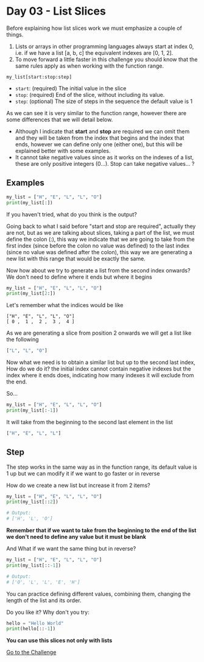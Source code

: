 # Day 03 - List Slices

Before explaining how list slices work we must emphasize a couple of things.

1. Lists or arrays in other programming languages always start at index 0, i.e. if we have a list [a, b, c] the equivalent indexes are [0, 1, 2].
2. To move forward a little faster in this challenge you should know that the same rules apply as when working with the function range.

```
my_list[start:stop:step]
```

- `start`: (required) The initial value in the slice
- `stop`: (required) End of the slice, without including its value.
- `step`: (optional) The size of steps in the sequence the default value is 1

As we can see it is very similar to the function range, however there are some differences that we will detail below.

- Although I indicate that **start** and **stop** are required we can omit them and they will be taken from the index that begins and the index that ends, however we can define only one (either one), but this will be explained better with some examples.
- It cannot take negative values since as it works on the indexes of a list, these are only positive integers (0...). Stop can take negative values... ?

## Examples

```python
my_list = ["H", "E", "L", "L", "O"]
print(my_list[:])
```

If you haven't tried, what do you think is the output?

Going back to what I said before "start and stop are required", actually they are not, but as we are talking about slices, taking a part of the list, we must define the colon (:), this way we indicate that we are going to take from the first index (since before the colon no value was defined) to the last index (since no value was defined after the colon), this way we are generating a new list with this range that would be exactly the same.

Now how about we try to generate a list from the second index onwards? We don't need to define where it ends but where it begins

```python
my_list = ["H", "E", "L", "L", "O"]
print(my_list[2:])
```

Let's remember what the indices would be like

```
["H", "E", "L", "L", "O"]
[ 0 ,  1 ,  2 ,  3 ,  4 ]
```

As we are generating a slice from position 2 onwards we will get a list like the following

```python
["L", "L", "O"]
```

Now what we need is to obtain a similar list but up to the second last index, How do we do it? the initial index cannot contain negative indexes but the index where it ends does, indicating how many indexes it will exclude from the end.

So...

```python
my_list = ["H", "E", "L", "L", "O"]
print(my_list[:-1])
```

It will take from the beginning to the second last element in the list

```python
["H", "E", "L", "L"]
```

## Step

The step works in the same way as in the function range, its default value is 1 up but we can modify it if we want to go faster or in reverse

How do we create a new list but increase it from 2 items?

```python
my_list = ["H", "E", "L", "L", "O"]
print(my_list[::2])

# Output:
# ['H', 'L', 'O']
```

**Remember that if we want to take from the beginning to the end of the list we don't need to define any value but it must be blank**

And What if we want the same thing but in reverse?

```python
my_list = ["H", "E", "L", "L", "O"]
print(my_list[::-1])

# Output:
# ['O', 'L', 'L', 'E', 'H']
```

You can practice defining different values, combining them, changing the length of the list and its order.

Do you like it? Why don't you try:

```python
hello = "Hello World"
print(hello[::-1])
```

**You can use this slices not only with lists**

[Go to the Challenge](exercise.py)